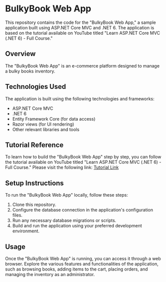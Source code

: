 # BulkyBook Web App
This repository contains the code for the "BulkyBook Web App," a sample application built using ASP.NET Core MVC and .NET 6. The application is based on the tutorial available on YouTube titled "Learn ASP.NET Core MVC (.NET 6) - Full Course."

## Overview
The "BulkyBook Web App" is an e-commerce platform designed to manage a bulky books inventory.

## Technologies Used
The application is built using the following technologies and frameworks:
- ASP.NET Core MVC
- .NET 6
- Entity Framework Core (for data access)
- Razor views (for UI rendering)
- Other relevant libraries and tools

## Tutorial Reference
To learn how to build the "BulkyBook Web App" step by step, you can follow the tutorial available on YouTube titled "Learn ASP.NET Core MVC (.NET 6) - Full Course." Please visit the following link: [Tutorial Link](https://www.youtube.com/watch?v=rtXpYpZdOzM)

## Setup Instructions
To run the "BulkyBook Web App" locally, follow these steps:
1. Clone this repository.
2. Configure the database connection in the application's configuration files.
3. Run any necessary database migrations or scripts.
4. Build and run the application using your preferred development environment.

## Usage
Once the "BulkyBook Web App" is running, you can access it through a web browser. Explore the various features and functionalities of the application, such as browsing books, adding items to the cart, placing orders, and managing the inventory as an administrator.
